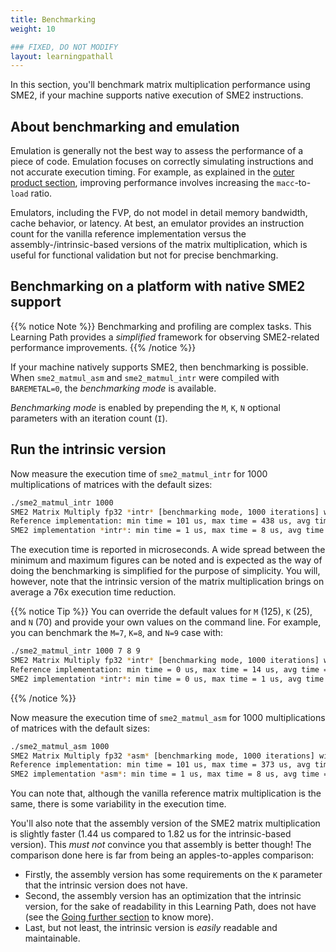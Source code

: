 ```yaml
---
title: Benchmarking
weight: 10

### FIXED, DO NOT MODIFY
layout: learningpathall
---
```


In this section, you'll benchmark matrix multiplication performance using SME2, if your machine supports native execution of SME2 instructions.

## About benchmarking and emulation

Emulation is generally not the best way to assess the performance of a piece of
code. Emulation focuses on correctly simulating instructions and not accurate execution timing. For example, as explained in the  [outer product section](../5-outer-product/), improving performance involves increasing the `macc`-to-`load` ratio. 

Emulators, including the FVP, do not model in detail memory bandwidth, cache behavior, or latency. At best, an emulator provides an instruction count for the vanilla reference implementation versus the assembly-/intrinsic-based versions of the matrix multiplication, which is useful for functional validation but not for precise benchmarking.

## Benchmarking on a platform with native SME2 support

{{% notice Note %}}
Benchmarking and profiling are complex tasks. This Learning Path provides a *simplified* framework for observing SME2-related performance improvements.
{{% /notice %}}

If your machine natively supports SME2, then benchmarking is possible. When
`sme2_matmul_asm` and `sme2_matmul_intr` were compiled with `BAREMETAL=0`, the
*benchmarking mode* is available.

*Benchmarking mode* is enabled by prepending the `M`, `K`, `N` optional parameters with an iteration count (`I`).

## Run the intrinsic version

Now measure the execution time of `sme2_matmul_intr` for 1000 multiplications of
matrices with the default sizes:

```BASH { output_lines="2-4"}
./sme2_matmul_intr 1000
SME2 Matrix Multiply fp32 *intr* [benchmarking mode, 1000 iterations] with M=125, K=70, N=35
Reference implementation: min time = 101 us, max time = 438 us, avg time = 139.42 us
SME2 implementation *intr*: min time = 1 us, max time = 8 us, avg time = 1.82 us
```

The execution time is reported in microseconds. A wide spread between the
minimum and maximum figures can be noted and is expected as the way of doing the
benchmarking is simplified for the purpose of simplicity. You will, however,
note that the intrinsic version of the matrix multiplication brings on average a
76x execution time reduction.

{{% notice Tip %}}
You can override the default values for `M` (125), `K` (25), and `N` (70) and
provide your own values on the command line. For example, you can benchmark the
`M=7`, `K=8`, and `N=9` case with:

```BASH { output_lines="2-4"}
./sme2_matmul_intr 1000 7 8 9
SME2 Matrix Multiply fp32 *intr* [benchmarking mode, 1000 iterations] with M=7, K=8, N=9
Reference implementation: min time = 0 us, max time = 14 us, avg time = 0.93 us
SME2 implementation *intr*: min time = 0 us, max time = 1 us, avg time = 0.61 us
```
{{% /notice %}}

Now measure the execution time of `sme2_matmul_asm` for 1000 multiplications of
matrices with the default sizes:

```BASH { output_lines="2-4"}
./sme2_matmul_asm 1000
SME2 Matrix Multiply fp32 *asm* [benchmarking mode, 1000 iterations] with M=125, K=70, N=35
Reference implementation: min time = 101 us, max time = 373 us, avg time = 136.49 us
SME2 implementation *asm*: min time = 1 us, max time = 8 us, avg time = 1.44 us
```

You can note that, although the vanilla reference matrix multiplication is the
same, there is some variability in the execution time.

You'll also note that the assembly version of the SME2 matrix multiplication is
slightly faster (1.44 us compared to 1.82 us for the intrinsic-based version).
This *must not* convince you that assembly is better though! The comparison done
here is far from being an apples-to-apples comparison:
- Firstly, the assembly version has some requirements on the `K` parameter that
  the intrinsic version does not have.
- Second, the assembly version has an optimization that the intrinsic version,
  for the sake of readability in this Learning Path, does not have (see the
  [Going further
  section](/learning-paths/cross-platform/multiplying-matrices-with-sme2/10-going-further/)
  to know more).
- Last, but not least, the intrinsic version is *easily* readable and
  maintainable.